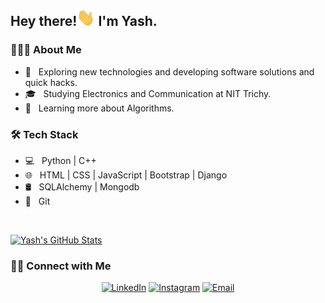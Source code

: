 <h2> Hey there!<img src="https://github.com/yash56244/yash56244/blob/master/Hi.gif" width="29px"> I'm Yash.</h2>

<h3> 👨🏻‍💻 About Me </h3>

- 🤔 &nbsp; Exploring new technologies and developing software solutions and quick hacks.
- 🎓 &nbsp; Studying Electronics and Communication at NIT Trichy.
- 🌱 &nbsp; Learning more about Algorithms.
<!--- ✍️ &nbsp; Pursuing-->
<!-- 💼 &nbsp; Working as a.-->
<h3>🛠 Tech Stack</h3>

- 💻 &nbsp; Python | C++
- 🌐 &nbsp; HTML | CSS | JavaScript | Bootstrap | Django
- 🛢 &nbsp; SQLAlchemy | Mongodb 
- 🔧 &nbsp; Git 

<br/>

[![Yash's GitHub Stats](https://github-readme-stats.vercel.app/api?username=yash56244&show_icons=true)](https://github.com/yash56244)

<h3> 🤝🏻 Connect with Me </h3>

<p align="center">
<a href="https://www.linkedin.com/in/yash-chaudhari-27a321197/"><img alt="LinkedIn" src="https://img.shields.io/badge/LinkedIn-Yash%20Chaudhari-blue?style=flat-square&logo=linkedin"></a>
<a href="https://www.instagram.com/_y.a.s.h_c/"><img alt="Instagram" src="https://img.shields.io/badge/Instagram-_y.a.s.h_c-blue?style=flat-square&logo=instagram"></a>
<a href="mailto:yash56244@gmail.com"><img alt="Email" src="https://img.shields.io/badge/Email-yash56244@gmail.com-blue?style=flat-square&logo=gmail"></a>
</p>

